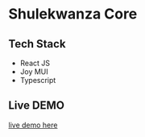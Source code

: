 # Shulekwanza Core 



## Tech Stack

* React JS
* Joy MUI
* Typescript

## Live DEMO
[live demo here](https://shulekwanza-frontend.vercel.app/)





